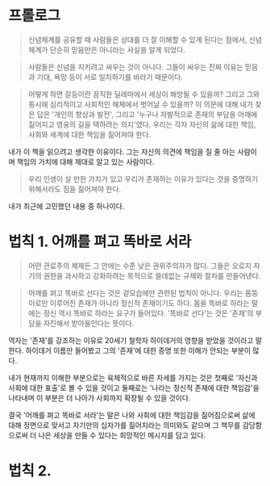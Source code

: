 # 프롤로그

> 신념체계를 공유할 때 사람들은 상대를 더 잘 이해할 수 있게 된다는 점에서, 신념 체계가 단순히 믿음만은 아니라는 사실을 알게 되었다.

> 사람들은 신념을 지키려고 싸우는 것이 아니다. 그들이 싸우는 진짜 이유는 믿음과 기대, 욕망 등이 서로 일치하기를 바라기 때문이다.

> 어떻게 하면 갈등이란 끔직한 딜레마에서 세상이 해방될 수 있을까? 그리고 그와 동시에 심리적이고 사회적인 해체에서 벗어날 수 있을까? 이 의문에 대해 내가 찾은 답은 '개인의 향상과 발전', 그리고 '누구나 자발적으로 존재의 부담을 어깨에 짊어지고 영웅의 길을 택하려는 의지'였다. 우리는 각자 자신의 삶에 대한 책임, 사회와 세계에 대한 책임을 짊어져야 한다.

내가 이 책을 읽으려고 생각한 이유이다. 그는 자신의 의견에 책임을 질 줄 아는 사람이며 책임의 가치에 대해 제대로 알고 있는 사람이다.

> 우리 인생이 살 만한 가치가 있고 우리가 존재하는 이유가 있다는 것을 증명하기 위해서라도 짐을 짊어져야 한다.

내가 최근에 고민했던 내용 중 하나이다.

# 법칙 1. 어깨를 펴고 똑바로 서라

> 어떤 관료주의 체제든 그 안에는 수준 낮은 권위주의자가 많다. 그들은 오로지 자기의 권한을 과시하고 강화하려는 목적으로 쓸데없는 규제와 절차를 만들어낸다.

> 어깨를 펴고 똑바로 선다는 것은 겉모습에만 관련된 법칙이 아니다. 우리는 몸뚱이로만 이루어진 존재가 아니라 정신적 존재이기도 하다. 몸을 똑바로 하라는 말에는 정신 역시 똑바로 하라는 요구가 들어있다. '똑바로 선다'는 것은 '존재'의 부담을 자진해서 받아들인다는 뜻이다.

역자는 '존재'를 강조하는 이유로 20세기 철학자 하이데거의 영향을 받았을 것이라고 말한다. 하이데거 이름만 들어봤고 그의 '존재'에 대한 증명 또한 이해가 안되는 부분이 많다. 

내가 현재까지 이해한 부분으로는 육체적으로 바른 자세를 가지는 것은 첫째로 '자신과 사회에 대한 표출'로 볼 수 있을 것이고 둘째로는 '나라는 정신적 존재에 대한 책임감'을 나타내며 이 부분은 더 나아가 사회까지 확장될 수 있을 것이다.

결국 '어깨를 펴고 똑바로 서라'는 말은 나와 사회에 대한 책임감을 짊어짐으로써 삶에 대해 정면으로 맞서고 자기만의 십자가를 짊어지라는 의미와도 같으며 그 책무를 감당함으로써 더 나은 세상을 만들 수 있다는 희망적인 메시지를 담고 있다.

# 법칙 2. 